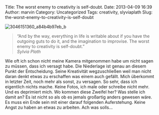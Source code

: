 Title: The worst enemy to creativity is self-doubt.
Date: 2013-04-09 16:39
Author: marvin
Category: Uncategorized
Tags: creativity, slyviaplath
Slug: the-worst-enemy-to-creativity-is-self-doubt

![3046151360_a84b4b97eb_b]({static}/images/3046151360_a84b4b97eb_b.jpg)

> “And by the way, everything in life is writable about if you have the
> outgoing guts to do it, and the imagination to improvise. The worst
> enemy to creativity is self-doubt.”  
>  <cite>Sylvia Plath</cite>

Wie oft ich schon nicht meine Kamera mitgenommen habe um nicht sagen zu
müssen, dass ich versagt habe. Die Niederlage ist genau an diesem Punkt
der Entscheidung. Seine Kreativität wegzuschließen weil man nicht daran
denkt etwas zu erschaffen was einem auch gefällt. Mich überkommt in
letzter Zeit, noch mehr als sonst, zu versagen. So sehr, dass ich
eigentlich nichts mache. Keine Fotos, ich male oder schreibe nicht mehr.
Und es deprimiert mich. Wo kommen diese Zweifel her? Was stelle ich
damit an? Es ist nicht so als ob es jemals großartig anders gewesen
wäre. Es muss ein Ende sein mit einer darauf folgenden Auferstehung.
Keine Angst zu haben an etwas zu arbeiten. Ach was solls...

